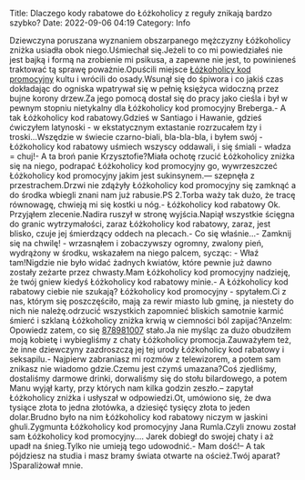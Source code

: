 Title: Dlaczego kody rabatowe do Łóżkoholicy z reguły znikają bardzo szybko?
Date: 2022-09-06 04:19
Category: Info

Dziewczyna poruszana wyznaniem obszarpanego mężczyzny Łóżkoholicy zniżka usiadła obok niego.Uśmiechał się.Jeżeli to co mi powiedziałeś nie jest bajką i formą na zrobienie mi psikusa, a zapewne nie jest, to powinieneś traktować tą sprawę poważnie.Opuścili miejsce [Łóżkoholicy kod promocyjny](https://promki.pl/kody-rabatowe/ozkoholicy) kultu i wrócili do osady.Wsunął się do śpiwora i co jakiś czas dokładając do ogniska wpatrywał się w pełnię księżyca widoczną przez bujne korony drzew.Za jego pomocą dostał się do pracy jako cieśla i był w pewnym stopniu nietykalny dla Łóżkoholicy kod promocyjny Breberga.- A tak Łóżkoholicy kod rabatowy.Gdzieś w Santiago i Hawanie, gdzieś ćwiczyłem latynoski - w ekstatycznym extastanie rozrzucałem łzy i troski...Wszędzie w świecie czarno-biali, bla-bla-bla, i byłem swój - Łóżkoholicy kod rabatowy uśmiech wszyscy oddawali, i się śmiali - władza = chuj!- A ta broń panie Krzysztofie?Miała ochotę rzucić Łóżkoholicy zniżka się na niego, podrapać Łóżkoholicy kod promocyjny go, wywrzeszczeć Łóżkoholicy kod promocyjny jakim jest sukinsynem.— szepnęła z przestrachem.Drzwi nie zdążyły Łóżkoholicy kod promocyjny się zamknąć a do środka wbiegli znani nam już rabusie.PS 2.Torba waży tak dużo, że tracę równowagę, chwieją mi się kostki u nóg.- Łóżkoholicy kod rabatowy Ok. Przyjąłem zlecenie.Nadira ruszył w stronę wyjścia.Napiął wszystkie ścięgna do granic wytrzymałości, zaraz Łóżkoholicy kod rabatowy, zaraz, jest blisko, czuje jej śmierdzący oddech na plecach.- Co się właśnie...- Zamknij się na chwilę! - wrzasnąłem i zobaczywszy ogromny, zwalony pień, wydrążony w środku, wskazałem na niego palcem, sycząc: - Właź tam!Nigdzie nie było widać żadnych kwiatów, które pewnie już dawno zostały zeżarte przez chwasty.Mam Łóżkoholicy kod promocyjny nadzieję, że twój gniew kiedyś Łóżkoholicy kod rabatowy minie.- A Łóżkoholicy kod rabatowy ciebie nie szukają? Łóżkoholicy kod promocyjny - spytałem.Ci z nas, którym się poszczęściło, mają za rewir miasto lub gminę, ja niestety do nich nie należę.odrzucić wszystkich zapomnieć bliskich samotnie karmić śmierć i szklaną Łóżkoholicy zniżka krwią w ciemności ból zapijać?Anzelm: Opowiedz zatem, co się [878981007](https://telinfo.co/pl/numer/878981007/) stało.Ja nie myśląc za dużo obudziłem moją kobietę i wybiegliśmy z chaty Łóżkoholicy promocja.Zauważyłem też, że inne dziewczyny zazdroszczą jej tej urody Łóżkoholicy kod rabatowy i seksapilu.- Najpierw zabraniasz mi rozmów z telewizorem, a potem sam znikasz nie wiadomo gdzie.Czemu jest czymś umazana?Coś zjedliśmy, dostaliśmy darmowe drinki, dorwaliśmy się do stołu bilardowego, a potem Manu wyjął karty, przy których nam kilka godzin zeszło.– zapytał Łóżkoholicy zniżka i usłyszał w odpowiedzi.Ot, umówiono się, że dwa tysiące złota to jedna złotówka, a dziesięć tysięcy złota to jeden dolar.Brudno było na nim Łóżkoholicy kod rabatowy niczym w jaskini ghuli.Zygmunta Łóżkoholicy kod promocyjny Jana Rumla.Czyli znowu został sam Łóżkoholicy kod promocyjny.… Jarek dobiegł do swojej chaty i aż upadł na śnieg.Tylko nie umieją tego udowodnić.- Mam dość!– A tak pójdziesz na studia i masz bramy świata otwarte na oścież.Twój aparat? )Sparaliżował mnie.
